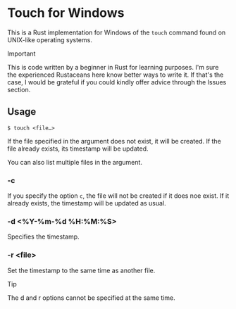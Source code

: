 # Touch for Windows

This is a Rust implementation for Windows of the `touch` command found on UNIX-like operating systems.

> [!IMPORTANT]
> This is code written by a beginner in Rust for learning purposes.
> I'm sure the experienced Rustaceans here know better ways to write it.
> If that's the case, I would be grateful if you could kindly offer advice through the Issues section.

## Usage

```
$ touch <file…>
```

If the file specified in the argument does not exist, it will be created.
If the file already exists, its timestamp will be updated.

You can also list multiple files in the argument.

### -c

If you specify the option `c`, the file will not be created if it does noe exist.
If it already exists, the timestamp will be updated as usual.

### -d <%Y-%m-%d %H:%M:%S>

Specifies the timestamp.

### -r \<file\>

Set the timestamp to the same time as another file.

> [!TIP]
> The d and r options cannot be specified at the same time.
